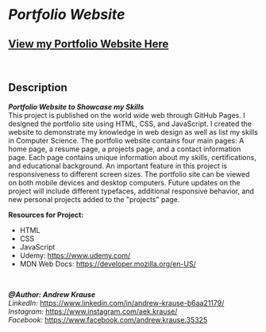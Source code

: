 # *Portfolio Website*
## **[View my Portfolio Website Here](andrewkrause.dev)**
[//]: <> (https://krause2023.github.io/Portfolio-Site/)


<p>&nbsp;</p>

## Description
**_Portfolio Website to Showcase my Skills_** <br/>
This project is published on the world wide web through GitHub Pages. I designed the portfolio site using HTML, CSS, and JavaScript. I created the website to demonstrate my knowledge in web design as well as list my skills in Computer Science. The portfolio website contains four main pages: A home page, a resume page, a projects page, and a contact information page. Each page contains unique information about my skills, certifications, and educational background. An important feature in this project is responsiveness to different screen sizes. The portfolio site can be viewed on both mobile devices and desktop computers. Future updates on the project will include different typefaces, additional responsive behavior, and new personal projects added to the "projects" page.

**Resources for Project:**
- HTML
- CSS
- JavaScript
- Udemy: https://www.udemy.com/
- MDN Web Docs: https://developer.mozilla.org/en-US/
<p>&nbsp;</p>

**_@Author: Andrew Krause_** <br/>
*LinkedIn:* https://www.linkedin.com/in/andrew-krause-b6aa21179/ <br/>
*Instagram:* https://www.instagram.com/aek.krause/ <br/>
*Facebook:* https://www.facebook.com/andrew.krause.35325
